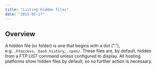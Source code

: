 ```yaml
---
title: "Listing hidden files"
date: "2015-02-17"
---
```


## Overview

A hidden file (or folder) is one that begins with a dot ("."), e.g. `.htaccess`, `.bash_history`, `.cpan/`. These files are, by default, hidden from a FTP _LIST_ command unless configured to display. All hosting platforms show hidden files by default, so no further action is necessary.
